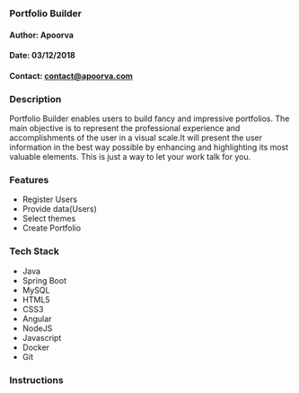 ### Portfolio Builder

#### Author: Apoorva
#### Date: 03/12/2018
#### Contact: contact@apoorva.com

### Description
Portfolio Builder enables users to build fancy and impressive portfolios.
The main objective is to represent the professional experience and accomplishments of the user in a visual scale.It will present the user information in the best way possible by enhancing and highlighting its most valuable elements.  This is just a way to let your work talk for you. 
### Features
- Register Users
- Provide data(Users)
- Select themes
- Create Portfolio

### Tech Stack
- Java
- Spring Boot
- MySQL
- HTML5
- CSS3
- Angular
- NodeJS
- Javascript
- Docker
- Git
### Instructions
```
```